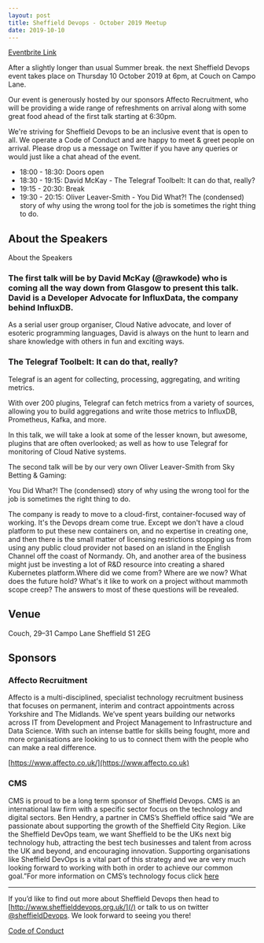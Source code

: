 ```yaml
---
layout: post
title: Sheffield Devops - October 2019 Meetup
date: 2019-10-10
---
```


[Eventbrite Link](https://www.eventbrite.co.uk/e/sheffield-devops-october-2019-tickets-74746241019)

After a slightly longer than usual Summer break. the next Sheffield Devops event takes place on Thursday 10 October 2019 at 6pm, at Couch on Campo Lane.

Our event is generously hosted by our sponsors Affecto Recruitment, who will be providing a wide range of refreshments on arrival along with some great food ahead of the first talk starting at 6:30pm. 

We're striving for Sheffield Devops to be an inclusive event that is open to all. We operate a Code of Conduct and are happy to meet & greet people on arrival. Please drop us a message on Twitter if you have any queries or would just like a chat ahead of the event.

* 18:00 - 18:30: Doors open
* 18:30 - 19:15: David McKay - The Telegraf Toolbelt: It can do that, really?
* 19:15 - 20:30: Break
* 19:30 - 20:15: Oliver Leaver-Smith - You Did What?! The (condensed) story of why using the wrong tool for the job is sometimes the right thing to do.

## About the Speakers

About the Speakers

### The first talk will be by David McKay (@rawkode) who is coming all the way down from Glasgow to present this talk. David is a Developer Advocate for InfluxData, the company behind InfluxDB.

As a serial user group organiser, Cloud Native advocate, and lover of esoteric programming languages, David is always on the hunt to learn and share knowledge with others in fun and exciting ways.

### The Telegraf Toolbelt: It can do that, really?

Telegraf is an agent for collecting, processing, aggregating, and writing metrics.

With over 200 plugins, Telegraf can fetch metrics from a variety of sources, allowing you to build aggregations and write those metrics to InfluxDB, Prometheus, Kafka, and more.

In this talk, we will take a look at some of the lesser known, but awesome, plugins that are often overlooked; as well as how to use Telegraf for monitoring of Cloud Native systems.

The second talk will be by our very own Oliver Leaver-Smith from Sky Betting & Gaming:

You Did What?! The (condensed) story of why using the wrong tool for the job is sometimes the right thing to do.

The company is ready to move to a cloud-first, container-focused way of working. It's the Devops dream come true. Except we don't have a cloud platform to put these new containers on, and no expertise in creating one, and then there is the small matter of licensing restrictions stopping us from using any public cloud provider not based on an island in the English Channel off the coast of Normandy. Oh, and another area of the business might just be investing a lot of R&D resource into creating a shared Kubernetes platform.Where did we come from? Where are we now? What does the future hold? What's it like to work on a project without mammoth scope creep? The answers to most of these questions will be revealed.


## Venue

Couch, 29–31 Campo Lane Sheffield S1 2EG

## Sponsors

### Affecto Recruitment

Affecto is a multi-disciplined, specialist technology recruitment business that focuses on permanent, interim and contract appointments across Yorkshire and The Midlands. We’ve spent years building our networks across IT from Development and Project Management to Infrastructure and Data Science. With such an intense battle for skills being fought, more and more organisations are looking to us to connect them with the people who can make a real difference.

[https://www.affecto.co.uk/](https://www.affecto.co.uk)

### CMS

CMS is proud to be a long term sponsor of Sheffield Devops. CMS is an international law firm with a specific sector focus on the technology and digital sectors. Ben Hendry, a partner in CMS’s Sheffield office said “We are passionate about supporting the growth of the Sheffield City Region. Like the Sheffield DevOps team, we want Sheffield to be the UKs next big technology hub, attracting the best tech businesses and talent from across the UK and beyond, and encouraging innovation. Supporting organisations like Sheffield DevOps is a vital part of this strategy and we are very much looking forward to working with both in order to achieve our common goal.”For more information on CMS’s technology focus click [here](https://cms.law/en/jurisdiction/global-reach/Europe/United-Kingdom/CMS-CMNO/TMT-Technology-Media-Telecommunications)

---

If you’d like to find out more about Sheffield Devops then head to [http://www.sheffielddevops.org.uk/](/) or talk to us on twitter [@sheffieldDevops](https://twitter.com/sheffieldDevops). We look forward to seeing you there!

[Code of Conduct](/code-of-conduct)
